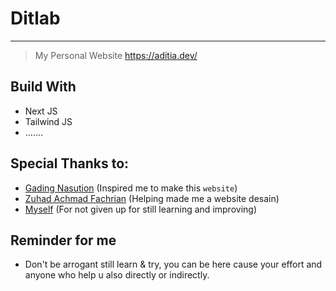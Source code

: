 # Ditlab

---

> My Personal Website https://aditia.dev/

## Build With

- Next JS
- Tailwind JS
- .......

## Special Thanks to:

- [Gading Nasution](https://gading.dev/ "Gading Nasution") (Inspired me to make this `website`)
- [Zuhad Achmad Fachrian](https://www.linkedin.com/in/zfachrian/ "Zuhad Achmad Fachrian") (Helping made me a website desain)
- [Myself](http://localhost:3000/ "Myself") (For not given up for still learning and improving)

## Reminder for me

- Don't be arrogant still learn & try, you can be here cause your effort and anyone who help u also directly or indirectly.
